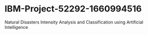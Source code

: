 # IBM-Project-52292-1660994516
Natural Disasters Intensity Analysis and Classification using Artificial Intelligence
